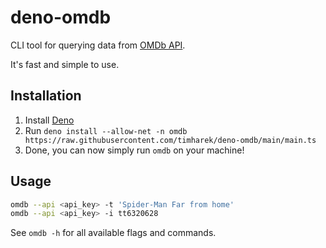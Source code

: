 # deno-omdb

CLI tool for querying data from [OMDb API](https://omdbapi.com/).

It's fast and simple to use.

## Installation

1. Install [Deno](https://deno.land)
1. Run `deno install --allow-net -n omdb https://raw.githubusercontent.com/timharek/deno-omdb/main/main.ts`
1. Done, you can now simply run `omdb` on your machine!

## Usage

```bash
omdb --api <api_key> -t 'Spider-Man Far from home'
omdb --api <api_key> -i tt6320628
```

See `omdb -h` for all available flags and commands.

